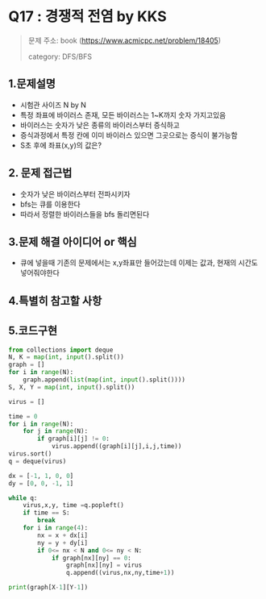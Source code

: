 # Q17 : 경쟁적 전염 by KKS
> 문제 주소: book (https://www.acmicpc.net/problem/18405)
> 
> category: DFS/BFS
## 1.문제설명
- 시험관 사이즈 N by N
- 특정 좌표에 바이러스 존재, 모든 바이러스는 1~K까지 숫자 가지고있음
- 바이러스는 숫자가 낮은 종류의 바이러스부터 증식하고
- 증식과정에서 특정 칸에 이미 바이러스 있으면 그곳으로는 증식이 불가능함
- S초 후에 좌표(x,y)의 값은?
## 2. 문제 접근법 
- 숫자가 낮은 바이러스부터 전파시키자
- bfs는 큐를 이용한다 
- 따라서 정렬한 바이러스들을 bfs 돌리면된다

## 3.문제 해결 아이디어 or 핵심
- 큐에 넣을때 기존의 문제에서는 x,y좌표만 들어갔는데 이제는 값과, 현재의 시간도 넣어줘야한다

## 4.특별히 참고할 사항


## 5.코드구현
``` python
from collections import deque
N, K = map(int, input().split())
graph = []
for i in range(N):
    graph.append(list(map(int, input().split())))
S, X, Y = map(int, input().split())

virus = []

time = 0
for i in range(N):
    for j in range(N):
        if graph[i][j] != 0:
            virus.append((graph[i][j],i,j,time))
virus.sort()
q = deque(virus)

dx = [-1, 1, 0, 0]
dy = [0, 0, -1, 1]

while q:
    virus,x,y, time =q.popleft()
    if time == S:
        break
    for i in range(4):
        nx = x + dx[i]
        ny = y + dy[i]
        if 0<= nx < N and 0<= ny < N:
            if graph[nx][ny] == 0:
                graph[nx][ny] = virus
                q.append((virus,nx,ny,time+1))

print(graph[X-1][Y-1])
```